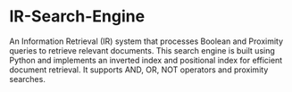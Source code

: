 # IR-Search-Engine
An Information Retrieval (IR) system that processes Boolean and Proximity queries to retrieve relevant documents. This search engine is built using Python and implements an inverted index and positional index for efficient document retrieval. It supports AND, OR, NOT operators and proximity searches.
